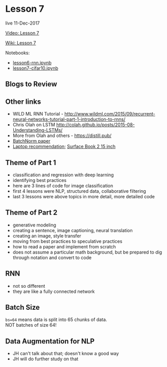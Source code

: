 # Lesson 7  
live 11-Dec-2017

[Video: Lesson 7](https://www.youtube.com/watch?v=H3g26EVADgY&feature=youtu.be)

[Wiki: Lesson 7](http://forums.fast.ai/t/lesson-7-wiki-thread/8847/1)

Notebooks:  
* [lesson6-rnn.ipynb](https://github.com/fastai/fastai/blob/master/courses/dl1/lesson6-rnn.ipynb)
* [lesson7-cifar10.ipynb](https://github.com/fastai/fastai/blob/master/courses/dl1/lesson7-cifar10.ipynb)

## Blogs to Review

## Other links
- WILD ML RNN Tutorial - http://www.wildml.com/2015/09/recurrent-neural-networks-tutorial-part-1-introduction-to-rnns/
- Chris Olah on LSTM http://colah.github.io/posts/2015-08-Understanding-LSTMs/
- More from Olah and others - https://distill.pub/
- [BatchNorm paper](https://arxiv.org/pdf/1502.03167.pdf)
- [Laptop recommendation](https://youtu.be/EKzSiuqiHNg?t=1h1m51s); [Surface Book 2 15 inch](https://www.cnet.com/products/microsoft-surface-book-2/review/)


## Theme of Part 1
- classification and regression with deep learning
- identifying best practices
- here are 3 lines of code for image classification
- first 4 lessons were NLP, structured data, collaborative filtering
- last 3 lessons were above topics in more detail, more detailed code

## Theme of Part 2
- generative modeling
- creating a sentence, image captioning, neural translation
- creating an image, style transfer
- moving from best practices to speculative practices
- how to read a paper and implement from scratch
- does not assume a particular math background, but be prepared to dig through notation and convert to code

## RNN
- not so different
- they are like a fully connected network

## Batch Size
`bs=64` means data is split into 65 chunks of data.  
NOT batches of size 64!  

## Data Augmentation for NLP
- JH can't talk about that; doesn't know a good way
- JH will do further study on that



